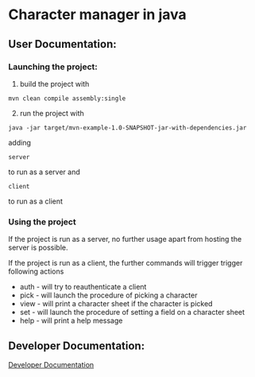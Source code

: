# Character manager in java

## User Documentation:

### Launching the project:

1) build the project with

```
mvn clean compile assembly:single
```
2) run the project with
```
java -jar target/mvn-example-1.0-SNAPSHOT-jar-with-dependencies.jar
```
adding
```
server
```
to run as a server and 
```
client
```
to run as a client

### Using the project

If the project is run as a server, no further usage apart from hosting the server is possible.

If the project is run as a client, the further commands will trigger trigger following actions

- auth - will try to reauthenticate a client
- pick - will launch the procedure of picking a character
- view - will print a character sheet if the character is picked
- set - will launch the procedure of setting a field on a character sheet
- help - will print a help message


## Developer Documentation:

[Developer Documentation](./apidocs/index.html)

